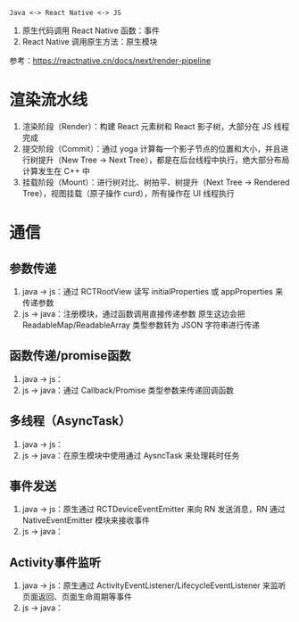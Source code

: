 ```
Java <-> React Native <-> JS
```
1. 原生代码调用 React Native 函数：事件
2. React Native 调用原生方法：原生模块 

参考：https://reactnative.cn/docs/next/render-pipeline
# 渲染流水线
1. 渲染阶段（Render）：构建 React 元素树和 React 影子树，大部分在 JS 线程完成
2. 提交阶段（Commit）：通过 yoga 计算每一个影子节点的位置和大小，并且进行树提升（New Tree -> Next Tree），都是在后台线程中执行，绝大部分布局计算发生在 C++ 中
3. 挂载阶段（Mount）：进行树对比、树拍平、树提升（Next Tree -> Rendered Tree），视图挂载（原子操作 curd），所有操作在 UI 线程执行
# 通信
## 参数传递
1. java -> js：通过 RCTRootView 读写 initialProperties 或 appProperties 来传递参数
2. js -> java：注册模块，通过函数调用直接传递参数
原生这边会把 ReadableMap/ReadableArray 类型参数转为 JSON 字符串进行传递
## 函数传递/promise函数
1. java -> js：
2. js -> java：通过 Callback/Promise 类型参数来传递回调函数
## 多线程（AsyncTask）
1. java -> js：
2. js -> java：在原生模块中使用通过 AysncTask 来处理耗时任务
## 事件发送
1. java -> js：原生通过 RCTDeviceEventEmitter 来向 RN 发送消息，RN 通过 NativeEventEmitter 模块来接收事件
2. js -> java： 
## Activity事件监听
1. java -> js：原生通过 ActivityEventListener/LifecycleEventListener 来监听页面返回、页面生命周期等事件
2. js -> java：
